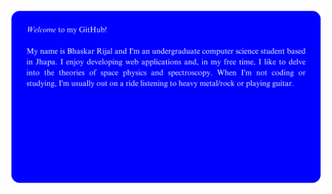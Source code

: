 <div align="center">
  <a href="https://bhaskarrijal.me" target="_blank">
    <img src="https://github.com/bhaskarrijal/bhaskarrijal/raw/main/SUN.svg?sanitize=true">
  </a>
</div>
